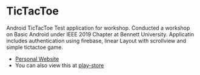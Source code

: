 # TicTacToe
Android TicTacToe
Test application for workshop.
Conducted a workshop on Basic Android under IEEE 2019 Chapter at Bennett University.
Applicatin includes authentication using firebase, linear Layout with scrollview and simple tictactoe game.
- [Personal Website](https://arjun009.github.io)
- You can also view this at [play-store](https://play.google.com/store/apps/details?id=com.arjun.tictactoe)
